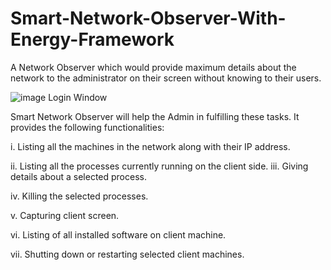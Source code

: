 # Smart-Network-Observer-With-Energy-Framework
A Network Observer which would provide maximum details about the network to the administrator on their screen without knowing to their users.


![image](https://user-images.githubusercontent.com/71875791/178744981-a9786fc8-363b-4b1c-964c-5929ccddeeb2.png)
                                                                                                Login Window
 
 
 Smart Network Observer will help the Admin in fulfilling these tasks. It provides the following functionalities:

i.	Listing all the machines in the network along with their IP address.

ii.	Listing all the processes currently running on the 
                   client side.
iii.	Giving details about a selected process.

iv.	 Killing the selected processes.

v.	 Capturing client screen.

vi.	Listing of all installed software on client machine. 

vii.	Shutting down or restarting selected client machines.


